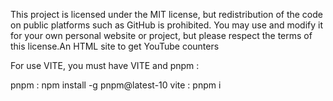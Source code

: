 This project is licensed under the MIT license, but redistribution of the code on public platforms such as GitHub is prohibited. You may use and modify it for your own personal website or project, but please respect the terms of this license.An HTML site to get YouTube counters

For use VITE, you must have VITE and pnpm :

pnpm : npm install -g pnpm@latest-10
vite : pnpm i

